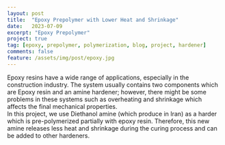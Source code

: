 ```yaml
---
layout: post
title:  "Epoxy Prepolymer with Lower Heat and Shrinkage"
date:   2023-07-09
excerpt: "Epoxy Prepolymer"
project: true
tag: [epoxy, prepolymer, polymerization, blog, project, hardener]
comments: false
feature: /assets/img/post/epoxy.jpg
---
```


Epoxy resins have a wide range of applications, especially in the construction industry. The system usually contains two components which are Epoxy resin and an amine hardener; however, there might be some problems in these systems such as overheating and shrinkage which affects the final mechanical properties.<br>
In this project, we use Diethanol amine (which produce in Iran) as a harder which is pre-polymerized partially with epoxy resin. Therefore, this new amine releases less heat and shrinkage during the curing process and can be added to other hardeners.
